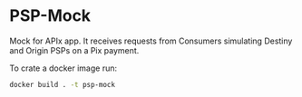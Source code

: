 # PSP-Mock

Mock for APIx app. It receives requests from Consumers simulating Destiny and Origin PSPs on a Pix payment.

To crate a docker image run:

```bash
docker build . -t psp-mock
```